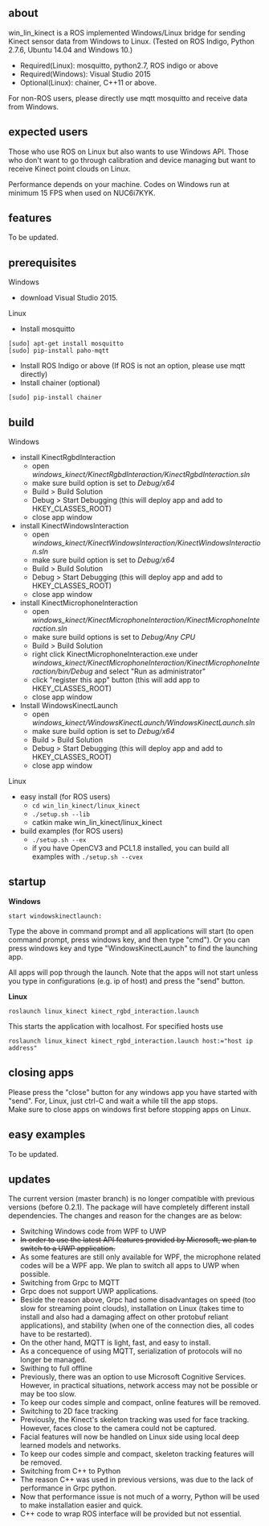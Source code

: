 ## about

win_lin_kinect is a ROS implemented Windows/Linux bridge for sending Kinect sensor data from Windows to Linux. (Tested on ROS Indigo, Python 2.7.6, Ubuntu 14.04 and Windows 10.)
- Required(Linux): mosquitto, python2.7, ROS indigo or above  
- Required(Windows): Visual Studio 2015  
- Optional(Linux): chainer, C++11 or above.  

For non-ROS users, please directly use mqtt mosquitto and receive data from Windows.

## expected users

Those who use ROS on Linux but also wants to use Windows API. Those who don't want to go through calibration and device managing but want to receive Kinect point clouds on Linux.

Performance depends on your machine. Codes on Windows run at minimum 15 FPS when used on NUC6i7KYK.

## features

To be updated.

## prerequisites

Windows
- download Visual Studio 2015.  

Linux
- Install mosquitto
```
[sudo] apt-get install mosquitto
[sudo] pip-install paho-mqtt
```
- Install ROS Indigo or above (If ROS is not an option, please use mqtt directly)
- Install chainer (optional)
```
[sudo] pip-install chainer
```

## build

Windows
- install KinectRgbdInteraction
  - open *windows_kinect/KinectRgbdInteraction/KinectRgbdInteraction.sln*
  - make sure build option is set to *Debug/x64*
  - Build > Build Solution
  - Debug > Start Debugging (this will deploy app and add to HKEY_CLASSES_ROOT)
  - close app window
- install KinectWindowsInteraction
  - open *windows_kinect/KinectWindowsInteraction/KinectWindowsInteraction.sln*
  - make sure build option is set to *Debug/x64*
  - Build > Build Solution
  - Debug > Start Debugging (this will deploy app and add to HKEY_CLASSES_ROOT)
  - close app window
- install KinectMicrophoneInteraction
  - open *windows_kinect/KinectMicrophoneInteraction/KinectMicrophoneInteraction.sln*
  - make sure build options is set to *Debug/Any CPU*
  - Build > Build Solution
  - right click KinectMicrophoneInteraction.exe under *windows_kinect/KinectMicrophoneInteraction/KinectMicrophoneInteraction/bin/Debug* and select "Run as administrator"
  - click "register this app" button (this will add app to HKEY_CLASSES_ROOT)
  - close app window
- Install WindowsKinectLaunch
  - open *windows_kinect/WindowsKinectLaunch/WindowsKinectLaunch.sln*
  - make sure build option is set to *Debug/x64*
  - Build > Build Solution
  - Debug > Start Debugging (this will deploy app and add to HKEY_CLASSES_ROOT)
  - close app window

Linux
- easy install (for ROS users)
  - ```cd win_lin_kinect/linux_kinect```
  - ```./setup.sh --lib```
  - catkin make win_lin_kinect/linux_kinect
- build examples (for ROS users)
  - ```./setup.sh --ex```
  - if you have OpenCV3 and PCL1.8 installed, you can build all examples with ```./setup.sh --cvex```

## startup

**Windows**

```
start windowskinectlaunch:
```
Type the above in command prompt and all applications will start (to open command prompt, press windows key, and then type "cmd"). Or you can press windows key and type "WindowsKinectLaunch" to find the launching app.  

All apps will pop through the launch. Note that the apps will not start unless you type in configurations (e.g. ip of host) and press the "send" button.

**Linux**

```
roslaunch linux_kinect kinect_rgbd_interaction.launch
```
This starts the application with localhost. For specified hosts use
```
roslaunch linux_kinect kinect_rgbd_interaction.launch host:="host ip address"
```

## closing apps

Please press the "close" button for any windows app you have started with "send". For, Linux, just ctrl-C and wait a while till the app stops.  
Make sure to close apps on windows first before stopping apps on Linux.

## easy examples

To be updated.

## updates

The current version (master branch) is no longer compatible with previous versions (before 0.2.1). The package will have completely different install dependencies. The changes and reason for the changes are as below:

- Switching Windows code from WPF to UWP
 - ~~In order to use the latest API features provided by Microsoft, we plan to switch to a UWP application.~~
 - As some features are still only available for WPF, the microphone related codes will be a WPF app. We plan to switch all apps to UWP when possible.
- Switching from Grpc to MQTT
 - Grpc does not support UWP applications.
 - Beside the reason above, Grpc had some disadvantages on speed (too slow for streaming point clouds), installation on Linux (takes time to install and also had a damaging affect on other protobuf reliant applications), and stability (when one of the connection dies, all codes have to be restarted).
 - On the other hand, MQTT is light, fast, and easy to install.
 - As a concequence of using MQTT, serialization of protocols will no longer be managed.
- Swithing to full offline
 - Previously, there was an option to use Microsoft Cognitive Services. However, in practical situations, network access may not be possible or may be too slow.
 - To keep our codes simple and compact, online features will be removed.
- Switching to 2D face tracking
 - Previously, the Kinect's skeleton tracking was used for face tracking. However, faces close to the camera could not be captured.
 - Facial features will now be handled on Linux side using local deep learned models and networks.
 - To keep our codes simple and compact, skeleton tracking features will be removed.
- Switching from C++ to Python
 - The reason C++ was used in previous versions, was due to the lack of performance in Grpc python.
 - Now that performance issue is not much of a worry, Python will be used to make installation easier and quick.
 - C++ code to wrap ROS interface will be provided but not essential.
